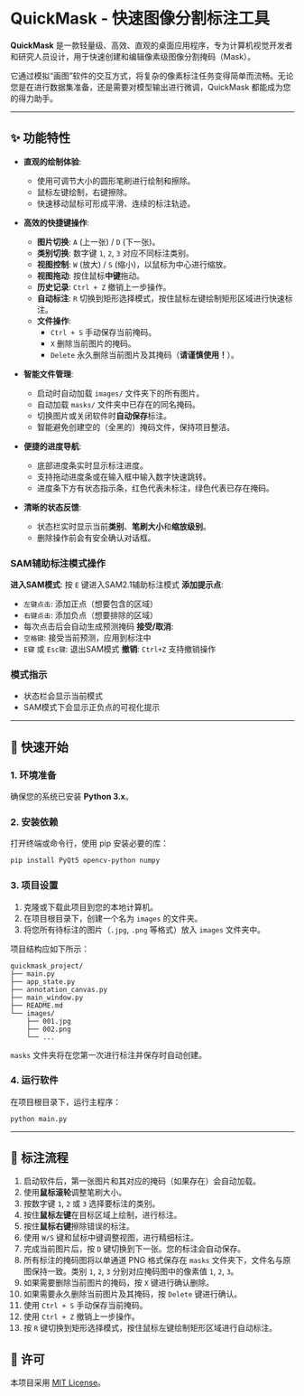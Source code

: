 # QuickMask - 快速图像分割标注工具

**QuickMask** 是一款轻量级、高效、直观的桌面应用程序，专为计算机视觉开发者和研究人员设计，用于快速创建和编辑像素级图像分割掩码（Mask）。

它通过模拟“画图”软件的交互方式，将复杂的像素标注任务变得简单而流畅。无论您是在进行数据集准备，还是需要对模型输出进行微调，QuickMask 都能成为您的得力助手。

---

## ✨ 功能特性

*   **直观的绘制体验**:
    *   使用可调节大小的圆形笔刷进行绘制和擦除。
    *   鼠标左键绘制，右键擦除。
    *   快速移动鼠标可形成平滑、连续的标注轨迹。

*   **高效的快捷键操作**:
    *   **图片切换**: `A` (上一张) / `D` (下一张)。
    *   **类别切换**: 数字键 `1`, `2`, `3` 对应不同标注类别。
    *   **视图控制**: `W` (放大) / `S` (缩小)，以鼠标为中心进行缩放。
    *   **视图拖动**: 按住鼠标**中键**拖动。
    *   **历史记录**: `Ctrl + Z` 撤销上一步操作。
    *   **自动标注**: `R` 切换到矩形选择模式，按住鼠标左键绘制矩形区域进行快速标注。
    *   **文件操作**:
        *   `Ctrl + S` 手动保存当前掩码。
        *   `X` 删除当前图片的掩码。
        *   `Delete` 永久删除当前图片及其掩码（**请谨慎使用！**）。

*   **智能文件管理**:
    *   启动时自动加载 `images/` 文件夹下的所有图片。
    *   自动加载 `masks/` 文件夹中已存在的同名掩码。
    *   切换图片或关闭软件时**自动保存**标注。
    *   智能避免创建空的（全黑的）掩码文件，保持项目整洁。

*   **便捷的进度导航**:
    *   底部进度条实时显示标注进度。
    *   支持拖动进度条或在输入框中输入数字快速跳转。
    *   进度条下方有状态指示条，红色代表未标注，绿色代表已存在掩码。

*   **清晰的状态反馈**:
    *   状态栏实时显示当前**类别**、**笔刷大小**和**缩放级别**。
    *   删除操作前会有安全确认对话框。

### SAM辅助标注模式操作
**进入SAM模式**: 按 `E` 键进入SAM2.1辅助标注模式
**添加提示点**:
   - `左键点击`: 添加正点（想要包含的区域）
   - `右键点击`: 添加负点（想要排除的区域）
   - 每次点击后会自动生成预测掩码
**接受/取消**:
   - `空格键`: 接受当前预测，应用到标注中
   - `E键` 或 `Esc键`: 退出SAM模式
**撤销**: `Ctrl+Z` 支持撤销操作

### 模式指示
- 状态栏会显示当前模式
- SAM模式下会显示正负点的可视化提示
---

## 🚀 快速开始

### 1. 环境准备

确保您的系统已安装 **Python 3.x**。

### 2. 安装依赖

打开终端或命令行，使用 pip 安装必要的库：

```bash
pip install PyQt5 opencv-python numpy
```

### 3. 项目设置

1.  克隆或下载此项目到您的本地计算机。
2.  在项目根目录下，创建一个名为 `images` 的文件夹。
3.  将您所有待标注的图片（`.jpg`, `.png` 等格式）放入 `images` 文件夹中。

项目结构应如下所示：

```
quickmask_project/
├── main.py
├── app_state.py
├── annotation_canvas.py
├── main_window.py
├── README.md
└── images/
    ├── 001.jpg
    ├── 002.png
    └── ...
```

`masks` 文件夹将在您第一次进行标注并保存时自动创建。

### 4. 运行软件

在项目根目录下，运行主程序：

```bash
python main.py
```

---

## 📝 标注流程

1.  启动软件后，第一张图片和其对应的掩码（如果存在）会自动加载。
2.  使用**鼠标滚轮**调整笔刷大小。
3.  按数字键 `1`, `2` 或 `3` 选择要标注的类别。
4.  按住**鼠标左键**在目标区域上绘制，进行标注。
5.  按住**鼠标右键**擦除错误的标注。
6.  使用 `W/S` 键和鼠标中键调整视图，进行精细标注。
7.  完成当前图片后，按 `D` 键切换到下一张。您的标注会自动保存。
8.  所有标注的掩码图将以单通道 PNG 格式保存在 `masks` 文件夹下，文件名与原图保持一致。类别 `1`, `2`, `3` 分别对应掩码图中的像素值 `1`, `2`, `3`。
9.  如果需要删除当前图片的掩码，按 `X` 键进行确认删除。
10. 如果需要永久删除当前图片及其掩码，按 `Delete` 键进行确认。
11. 使用 `Ctrl + S` 手动保存当前掩码。
12. 使用 `Ctrl + Z` 撤销上一步操作。
13. 按 `R` 键切换到矩形选择模式，按住鼠标左键绘制矩形区域进行自动标注。


## 📜 许可

本项目采用 [MIT License](LICENSE)。

